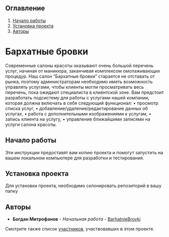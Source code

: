 ## Оглавление
1. [Начало работы](#Начало-работы)
2. [Установка проекта](#Установка-проекта)
3. [Авторы](#Авторы)

# Бархатные бровки

Современные салоны красоты оказывают очень большой перечень услуг, начиная от маникюра, заканчивая комплексом омолаживающих процедур. Наш салон “Бархатные бровки” старается не отставать от рынка, поэтому администраторам необходимо иметь возможность управлять услугами, чтобы клиенты могли просматривать весь перечень, пока ожидают специалиста в клиентской зоне.
Вам предстоит разработать подсистему для работы с услугами нашей компании, которая должна включать в себя следующий функционал:
• просмотр списка услуг,
• добавление/удаление/редактирование данных об услугах,
• работа с дополнительными изображениями к услугам,
• запись клиента на услугу,
• управление ближайшими записями на услуги салона красоты.


## Начало работы

Эти инструкции предоставят вам копию проекта и помогут запустить на вашем локальном компьютере для разработки и тестирования.

## Установка проекта

Для установки проекта, необходимо склонировать репозиторий в вашу папку

## Авторы

* **Богдан Митрофанов** - *Начальная работа* - [BarhatnieBrovki](https://github.com/Proxeyes/BarhatnieBrovki.git)

Смотрите также список [участников](https://github.com/Proxeyes), участвовавших в этом проекте.
